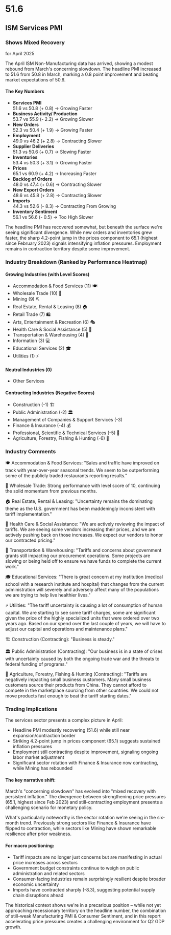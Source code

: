 # 51.6

## ISM Services PMI
### Shows Mixed Recovery
for April 2025

The April ISM Non-Manufacturing data has arrived, showing a modest rebound from March's concerning slowdown. The headline PMI increased to 51.6 from 50.8 in March, marking a 0.8 point improvement and beating market expectations of 50.6.

#### The Key Numbers
- **Services PMI**                   <br> 51.6 vs 50.8 (+ 0.8) → Growing Faster
- **Business Activity/ Production**  <br> 53.7 vs 55.9 (- 2.2) → Growing Slower
- **New Orders**                     <br> 52.3 vs 50.4 (+ 1.9) → Growing Faster
- **Employment**                     <br> 49.0 vs 46.2 (+ 2.8) → Contracting Slower
- **Supplier Deliveries**            <br> 51.3 vs 50.6 (+ 0.7) → Slowing Faster
- **Inventories**                    <br> 53.4 vs 50.3 (+ 3.1) → Growing Faster
- **Prices**                         <br> 65.1 vs 60.9 (+ 4.2) → Increasing Faster
- **Backlog of Orders**              <br> 48.0 vs 47.4 (+ 0.6) → Contracting Slower
- **New Export Orders**              <br> 48.6 vs 45.8 (+ 2.8) → Contracting Slower
- **Imports**                        <br> 44.3 vs 52.6 (- 8.3) → Contracting From Growing
- **Inventory Sentiment**            <br> 56.1 vs 56.6 (- 0.5) → Too High Slower

The headline PMI has recovered somewhat, but beneath the surface we're seeing significant divergence. While new orders and inventories grew faster, the sharp 4.2-point jump in the prices component to 65.1 (highest since February 2023) signals intensifying inflation pressures. Employment remains in contraction territory despite some improvement.

### Industry Breakdown (Ranked by Performance Heatmap)

#### Growing Industries (with Level Scores)
- Accommodation & Food Services (11) 🍽️
- Wholesale Trade (10) 🏬
- Mining (9) ⛏️
- Real Estate, Rental & Leasing (8) 🏠
- Retail Trade (7) 🛍️
- Arts, Entertainment & Recreation (6) 🎭
- Health Care & Social Assistance (5) 🏥
- Transportation & Warehousing (4) 🚚
- Information (3) 💻
- Educational Services (2) 🎓
- Utilities (1) ⚡

#### Neutral Industries (0)
- Other Services

#### Contracting Industries (Negative Scores)
- Construction (-1) 🏗️
- Public Administration (-2) 🏛️
- Management of Companies & Support Services (-3)
- Finance & Insurance (-4) 💰
- Professional, Scientific & Technical Services (-5) 🧪
- Agriculture, Forestry, Fishing & Hunting (-6) 🌾

### Industry Comments

🍽️ Accommodation & Food Services: "Sales and traffic have improved on track with year-over-year seasonal trends. We seem to be outperforming some of the publicly traded restaurants reporting results."

🏬 Wholesale Trade: Strong performance with level score of 10, continuing the solid momentum from previous months.

🏠 Real Estate, Rental & Leasing: "Uncertainty remains the dominating theme as the U.S. government has been maddeningly inconsistent with tariff implementation."

🏥 Health Care & Social Assistance: "We are actively reviewing the impact of tariffs. We are seeing some vendors increasing their prices, and we are actively pushing back on those increases. We expect our vendors to honor our contracted pricing."

🚚 Transportation & Warehousing: "Tariffs and concerns about government grants still impacting our procurement operations. Some projects are slowing or being held off to ensure we have funds to complete the current work."

🎓 Educational Services: "There is great concern at my institution (medical school with a research institute and hospital) that changes from the current administration will severely and adversely affect many of the populations we are trying to help live healthier lives."

⚡ Utilities: "The tariff uncertainty is causing a lot of consumption of human capital. We are starting to see some tariff charges, some are significant given the price of the highly specialized units that were ordered over two years ago. Based on our spend over the last couple of years, we will have to adjust our capital and operations and maintenance plans."

🏗️ Construction (Contracting): "Business is steady."

🏛️ Public Administration (Contracting): "Our business is in a state of crises with uncertainty caused by both the ongoing trade war and the threats to federal funding of programs."

🌾 Agriculture, Forestry, Fishing & Hunting (Contracting): "Tariffs are negatively impacting small business customers. Many small business customers source their products from China. They cannot afford to compete in the marketplace sourcing from other countries. We could not move products fast enough to beat the tariff starting dates."

### Trading Implications

The services sector presents a complex picture in April:

- Headline PMI modestly recovering (51.6) while still near expansion/contraction border
- Striking 4.2-point jump in prices component (65.1) suggests sustained inflation pressures
- Employment still contracting despite improvement, signaling ongoing labor market adjustment
- Significant sector rotation with Finance & Insurance now contracting, while Mining has rebounded

#### The key narrative shift:

March's "concerning slowdown" has evolved into "mixed recovery with persistent inflation." The divergence between strengthening price pressures (65.1, highest since Feb 2023) and still-contracting employment presents a challenging scenario for monetary policy.

What's particularly noteworthy is the sector rotation we're seeing in the six-month trend. Previously strong sectors like Finance & Insurance have flipped to contraction, while sectors like Mining have shown remarkable resilience after prior weakness.

#### For macro positioning:

- Tariff impacts are no longer just concerns but are manifesting in actual price increases across sectors
- Government budget constraints continue to weigh on public administration and related sectors
- Consumer-facing industries remain surprisingly resilient despite broader economic uncertainty
- Imports have contracted sharply (-8.3), suggesting potential supply chain disruptions ahead

The historical context shows we're in a precarious position – while not yet approaching recessionary territory on the headline number, the combination of still-weak Manufacturing PMI & Consumer Sentiment, and in this report accelerating price pressures creates a challenging environment for Q2 GDP growth.
